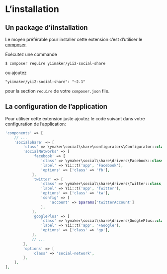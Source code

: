 L’installation
==============

## Un package d’iInstallation

Le moyen préférable pour installer cette extension c’est d’utiliser le [composer](http://getcomposer.org/download/).

Exécutez une commande

```
$ composer require yiimaker/yii2-social-share
```

ou ajoutez

```
"yiimaker/yii2-social-share": "~2.1"
````

pour la section `require` de votre `composer.json` file.

## La configuration de l’application

Pour utiliser cette extension juste ajoutez le code suivant dans votre configuration de l’application:

```php
'components' => [
    // ...
    'socialShare' => [
        'class' => \ymaker\social\share\configurators\Configurator::class,
        'socialNetworks' => [
            'facebook' => [
                'class' => \ymaker\social\share\drivers\Facebook::class,
                'label' => Yii::t('app', 'Facebook'),
                'options' => ['class' => 'fb'],
            ],
            'twitter' => [
                'class' => \ymaker\social\share\drivers\Twitter::class,
                'label' => Yii::t('app', 'Twitter'),
                'options' => ['class' => 'tw'],
                'config' => [
                    'account' => $params['twitterAccount']
                ],
            ],
            'googlePlus' => [
                'class' => \ymaker\social\share\drivers\GooglePlus::class,
                'label' => Yii::t('app', '+Google'),
                'options' => ['class' => 'gp'],
            ],
            // ...
        ],
        'options' => [
            'class' => 'social-network',
        ],
    ],
],
```
